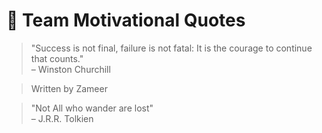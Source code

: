 # 🌟 Team Motivational Quotes

> "Success is not final, failure is not fatal: It is the courage to continue that counts."  
– Winston Churchill

<!-- ✨ Techlings, add your motivational quote below this line. One per person! -->
> Written by Zameer

> "Not All who wander are lost"  
– J.R.R. Tolkien

